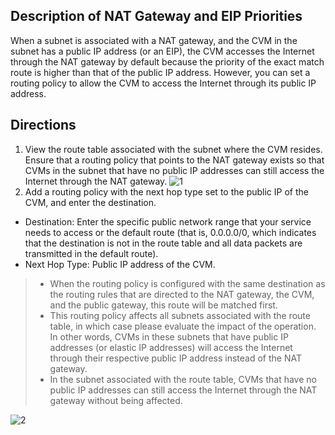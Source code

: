 ## Description of NAT Gateway and EIP Priorities
When a subnet is associated with a NAT gateway, and the CVM in the subnet has a public IP address (or an EIP), the CVM accesses the Internet through the NAT gateway by default because the priority of the exact match route is higher than that of the public IP address. However, you can set a routing policy to allow the CVM to access the Internet through its public IP address. 

## Directions
1. View the route table associated with the subnet where the CVM resides. Ensure that a routing policy that points to the NAT gateway exists so that CVMs in the subnet that have no public IP addresses can still access the Internet through the NAT gateway.
 ![1](https://main.qcloudimg.com/raw/42fcb4ca21dba69ab24297e0dbe4bd91.png)
2. Add a routing policy with the next hop type set to the public IP of the CVM, and enter the destination.
 - Destination: Enter the specific public network range that your service needs to access or the default route (that is, 0.0.0.0/0, which indicates that the destination is not in the route table and all data packets are transmitted in the default route).
 - Next Hop Type: Public IP address of the CVM.
 
>
>- When the routing policy is configured with the same destination as the routing rules that are directed to the NAT gateway, the CVM, and the public gateway, this route will be matched first.
>- This routing policy affects all subnets associated with the route table, in which case please evaluate the impact of the operation. In other words, CVMs in these subnets that have public IP addresses (or elastic IP addresses) will access the Internet through their respective public IP address instead of the NAT gateway.
>- In the subnet associated with the route table, CVMs that have no public IP addresses can still access the Internet through the NAT gateway without being affected.

 ![2](https://main.qcloudimg.com/raw/8cd639ccf22fbf511c48a72c357e7b76.png)

